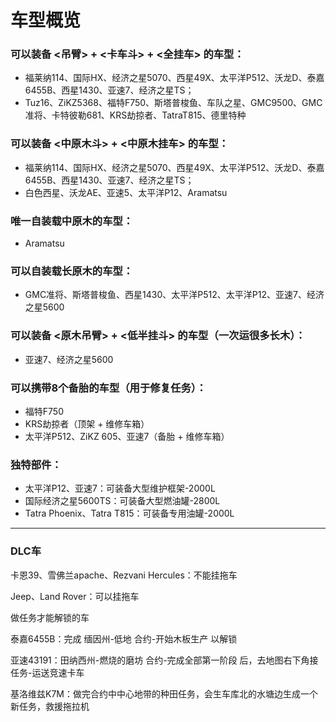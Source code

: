 # 车型概览

### 可以装备 <吊臂> + <卡车斗> + <全挂车> 的车型：

- 福莱纳114、国际HX、经济之星5070、西星49X、太平洋P512、沃龙D、泰嘉6455B、西星1430、亚速7、经济之星TS；
- Tuz16、ZiKZ5368、福特F750、斯塔普梭鱼、车队之星、GMC9500、GMC准将、卡特彼勒681、KRS劫掠者、TatraT815、德里特种

### 可以装备 <中原木斗> + <中原木挂车> 的车型：

- 福莱纳114、国际HX、经济之星5070、西星49X、太平洋P512、沃龙D、泰嘉6455B、西星1430、亚速7、经济之星TS；
- 白色西星、沃龙AE、亚速5、太平洋P12、Aramatsu

### 唯一自装载中原木的车型：

- Aramatsu

### 可以自装载长原木的车型：

- GMC准将、斯塔普梭鱼、西星1430、太平洋P512、太平洋P12、亚速7、经济之星5600

### 可以装备 <原木吊臂> + <低半挂斗> 的车型（一次运很多长木）：

- 亚速7、经济之星5600

### 可以携带8个备胎的车型（用于修复任务）：

- 福特F750
- KRS劫掠者（顶架 + 维修车箱）
- 太平洋P512、ZiKZ 605、亚速7（备胎 + 维修车箱）

### 独特部件：

- 太平洋P12、亚速7：可装备大型维护框架-2000L
- 国际经济之星5600TS：可装备大型燃油罐-2800L
- Tatra Phoenix、Tatra T815：可装备专用油罐-2000L

---

### DLC车

卡恩39、雪佛兰apache、Rezvani Hercules：不能挂拖车

Jeep、Land Rover：可以挂拖车

做任务才能解锁的车

泰嘉6455B：完成 缅因州-低地 合约-开始木板生产 以解锁

亚速43191：田纳西州-燃烧的磨坊 合约-完成全部第一阶段 后，去地图右下角接任务-运送竞速卡车

基洛维兹K7M：做完合约中中心地带的种田任务，会生车库北的水塘边生成一个新任务，救援拖拉机